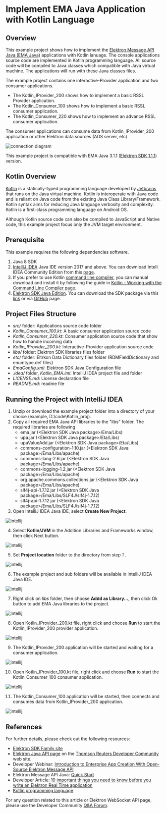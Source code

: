 # Implement EMA Java Application with Kotlin Language

## Overview

This example project shows how to implement the [Elektron Message API Java (EMA Java)](https://developers.thomsonreuters.com/elektron/elektron-sdk-java) applications with Kotlin lanuage. The console applications source code are implemented in Kotlin programming language. All source code will be compiled to Java classes which compatible with Java virtual machine. The applications will run with these Java classes files. 

The example project contains one interactive-Provider application and two consumer applications. 
- The Kotlin_IProvider_200 shows how to implement a basic RSSL Provider application. 
- The Kotlin_Consumer_100 shows how to implement a basic RSSL consumer application.
- The Kotlin_Consumer_220 shows how to implement an advance RSSL consumer application. 

The consumer applications can consume data from Kotlin_IProvider_200 application or other Elektron data sources (ADS server, etc)

![connection diagram](./images/diagram.png "connection diagram")

This example project is compatible with EMA Java 3.1.1 ([Elektron SDK 1.1.1](https://developers.thomsonreuters.com/elektron)) version.

## Kotlin Overview

[Kotlin](https://kotlinlang.org/) is a statically-typed programming language developed by [Jetbrains](https://www.jetbrains.com/) that runs on the Java virtual machine. Kotlin is interoperate with Java code and is reliant on Java code from the existing Java Class Library/Framework. Kotlin syntax aims for reducing Java language verbosity and complexity. Kotlin is a first-class programming language on Android OS. 

Although Kotlin source code can also be compiled to JavaScript and Native code, this example project focus only the JVM target environment.

## Prerequisite
This example requires the following dependencies software.
1. Java 8 SDK
2. [IntelliJ IDEA](https://www.jetbrains.com/idea/) Java IDE version 2017 and above. You can download Intelli IDEA Community Edition from this [page](https://www.jetbrains.com/idea/download/index.html). 
3. If you prefer to use Kotlin [command line compiler](https://github.com/JetBrains/kotlin/releases/latest), you can manual download and install it by following the guide in [Kotlin - Working with the Command Line Compiler page](https://kotlinlang.org/docs/tutorials/command-line.html).
4. [Elektron SDK Java Edition](https://developers.thomsonreuters.com/elektron/elektron-sdk-java). You can download the SDK package via this [link](https://developers.thomsonreuters.com/elektron/elektron-sdk-java/downloads) or via [GitHub](https://github.com/thomsonreuters/Elektron-SDK) page.

## Project Files Structure
- *src/* folder: Applications source code folder
- *Kotlin_Consumer_100.kt*: A basic consumer application source code 
- *Kotlin_Consumer_220.kt*: Consumer application source code that show how to handle incoming data
- *Kotlin_IProvider_200.kt*: Interactive-Provider application source code
- *libs/* folder: Elektron SDK libraries files folder
- *etc/* folder: Eltrkon Data Dictionary files folder (RDMFieldDictionary and enumtype.def files)
- *EmaConfig.xml*: Elektron SDK Java Configuration file
- *.idea/* folder, *Kotlin_EMA.iml*: IntelliJ IDEA project file and folder
- *LICENSE.md*: License declaration file
- *README.md*: readme file

## Running the Project with IntelliJ IDEA
1. Unzip or download the example project folder into a directory of your choice (example, D:\code\Kotlin_proj).
2. Copy all required EMA Java API libraries to the "libs" folder. The required libraries are following
    - ema.jar (&lt;Elektron SDK Java package&gt;/Ema/Libs)
    - upa.jar (&lt;Elektron SDK Java package&gt;/Eta/Libs)
    - upaValueAdd.jar (&lt;Elektron SDK Java package&gt;/Eta/Libs)
    - commons-configuration-1.10.jar (&lt;Elektron SDK Java package&gt;/Ema/Libs/apache)
    - commons-lang-2.6.jar (&lt;Elektron SDK Java package&gt;/Ema/Libs/apache)
    - commons-logging-1.2.jar (&lt;Elektron SDK Java package&gt;/Ema/Libs/apache)
    - org.apache.commons.collections.jar (&lt;Elektron SDK Java package&gt;/Ema/Libs/apache)
    - slf4j-api-1.7.12.jar (&lt;Elektron SDK Java package&gt;/Ema/Libs/SLF4J/slf4j-1.7.12)
    - slf4j-api-1.7.12.jar (&lt;Elektron SDK Java package&gt;/Ema/Libs/SLF4J/slf4j-1.7.12)
3. Open IntelliJ IDEA Java IDE, select **Create New Project**.

![intellij](./images/intelliJ_1.png "create new project")

4. Select **Kotlin/JVM** in the Addition Libraries and Frameworks window, then click Next button.

![intellij](./images/intelliJ_2.png "select Kotlin/JVM")

5. Set **Project location** folder to the directory from step *1* .

![intellij](./images/intelliJ_3.png "set project location")

6. The example project and sub folders will be available in IntelliJ IDEA Java IDE.

![intellij](./images/intelliJ_4.png "IntelliJ IDEA Java IDE")

7. Right click on *libs* folder, then choose **Addd as Library...**, then click Ok button to add EMA Java libraries to the project.

![intellij](./images/intelliJ_5.png "add EMA Java libraries")

8. Open Kotlin_IProvider_200.kt file, right click and choose **Run** to start the Kotlin_IProvider_200 provider application.

![intellij](./images/intelliJ_6.png "Running Kotlin_IProvider_200")

9. The Kotlin_IProvider_200 application will be started and waiting for a consumer application.

![intellij](./images/intelliJ_7.png "Running Kotlin_IProvider_200 console")

10. Open Kotlin_IProvider_100.kt file, right click and choose **Run** to start the Kotlin_Consumer_100 consumer application.

![intellij](./images/intelliJ_8.png "Running Kotlin_Consumer_100")

11. The Kotlin_Consumer_100 application will be started, then connects and consumes data from Kotlin_IProvider_200 application.

![intellij](./images/intelliJ_9.png "Running Kotlin_Consumer_100 console")


## References
For further details, please check out the following resources:
* [Elektron SDK Family site](https://developers.thomsonreuters.com/elektron)
* [Elektron Java API page](https://developers.thomsonreuters.com/elektron/elektron-sdk-java/) on the [Thomson Reuters Developer Community](https://developers.thomsonreuters.com/) web site.
* Developer Webinar: [Introduction to Enterprise App Creation With Open-Source Elektron Message API](https://www.youtube.com/watch?v=2pyhYmgHxlU)
* Elektron Message API Java: [Quick Start](https://developers.thomsonreuters.com/elektron/elektron-sdk-java/quick-start)
* Developer Article: [10 important things you need to know before you write an Elektron Real Time application](https://developers.thomsonreuters.com/article/10-important-things-you-need-know-you-write-elektron-real-time-application)
* [Kotlin programming language](https://kotlinlang.org/)

For any question related to this article or Elektron WebSocket API page, please use the Developer Community [Q&A Forum](https://community.developers.thomsonreuters.com/).

